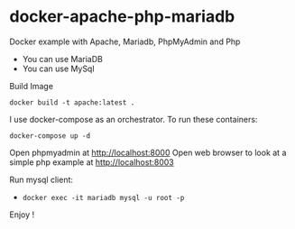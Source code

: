 # docker-apache-php-mariadb

Docker example with Apache, Mariadb, PhpMyAdmin and Php

- You can use MariaDB
- You can use MySql

Build Image
```
docker build -t apache:latest .
```

I use docker-compose as an orchestrator. To run these containers:

```
docker-compose up -d
```

Open phpmyadmin at [http://localhost:8000](http://localhost:8000)
Open web browser to look at a simple php example at [http://localhost:8003](http://localhost:8003)

Run mysql client:

- `docker exec -it mariadb mysql -u root -p` 

Enjoy !
